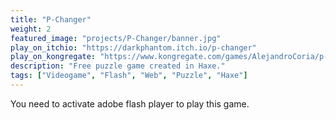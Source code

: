 ```yaml
---
title: "P-Changer"
weight: 2
featured_image: "projects/P-Changer/banner.jpg"
play_on_itchio: "https://darkphantom.itch.io/p-changer"
play_on_kongregate: "https://www.kongregate.com/games/AlejandroCoria/p-changer"
description: "Free puzzle game created in Haxe."
tags: ["Videogame", "Flash", "Web", "Puzzle", "Haxe"]
---
```


You need to activate adobe flash player to play this game.
